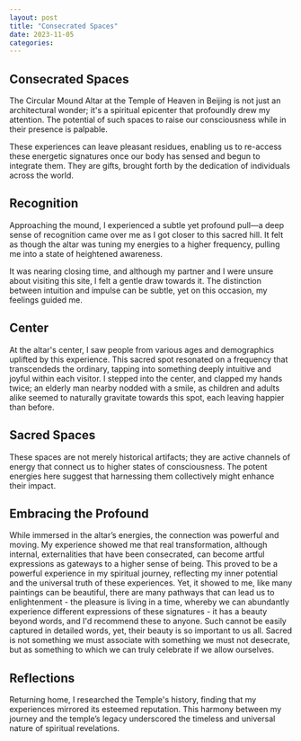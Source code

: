 ```yaml
---
layout: post
title: "Consecrated Spaces"
date: 2023-11-05
categories:
---
```


## Consecrated Spaces

The Circular Mound Altar at the Temple of Heaven in Beijing is not just an architectural wonder; it's a spiritual epicenter that profoundly drew my attention. The potential of such spaces to raise our consciousness while in their presence is palpable.

These experiences can leave pleasant residues, enabling us to re-access these energetic signatures once our body has sensed and begun to integrate them. They are gifts, brought forth by the dedication of individuals across the world.
## Recognition

Approaching the mound, I experienced a subtle yet profound pull—a deep sense of recognition came over me as I got closer to this sacred hill. It felt as though the altar was tuning my energies to a higher frequency, pulling me into a state of heightened awareness.

It was nearing closing time, and although my partner and I were unsure about visiting this site, I felt a gentle draw towards it. The distinction between intuition and impulse can be subtle, yet on this occasion, my feelings guided me.

## Center

At the altar's center, I saw people from various ages and demographics uplifted by this experience. This sacred spot resonated on a frequency that transcendeds the ordinary, tapping into something deeply intuitive and joyful within each visitor. I stepped into the center, and clapped my hands twice; an elderly man nearby nodded with a smile, as children and adults alike seemed to naturally gravitate towards this spot, each leaving happier than before.

## Sacred Spaces

These spaces are not merely historical artifacts; they are active channels of energy that connect us to higher states of consciousness. The potent energies here suggest that harnessing them collectively might enhance their impact.

## Embracing the Profound

While immersed in the altar’s energies, the connection was powerful and moving. My experience showed me that real transformation, although internal, externalities that have been consecrated, can become artful expressions as gateways to a higher sense of being. This proved to be a powerful experience in my spiritual journey, reflecting my inner potential and the universal truth of these experiences. Yet, it showed to me, like many paintings can be beautiful, there are many pathways that can lead us to enlightenment - the pleasure is living in a time, whereby we can abundantly experience different expressions of these signatures - it has a beauty beyond words, and I'd recommend these to anyone. Such cannot be easily captured in detailed words, yet, their beauty is so important to us all. Sacred is not something we must associate with something we must not desecrate, but as something to which we can truly celebrate if we allow ourselves.

## Reflections

Returning home, I researched the Temple's history, finding that my experiences mirrored its esteemed reputation. This harmony between my journey and the temple’s legacy underscored the timeless and universal nature of spiritual revelations.


